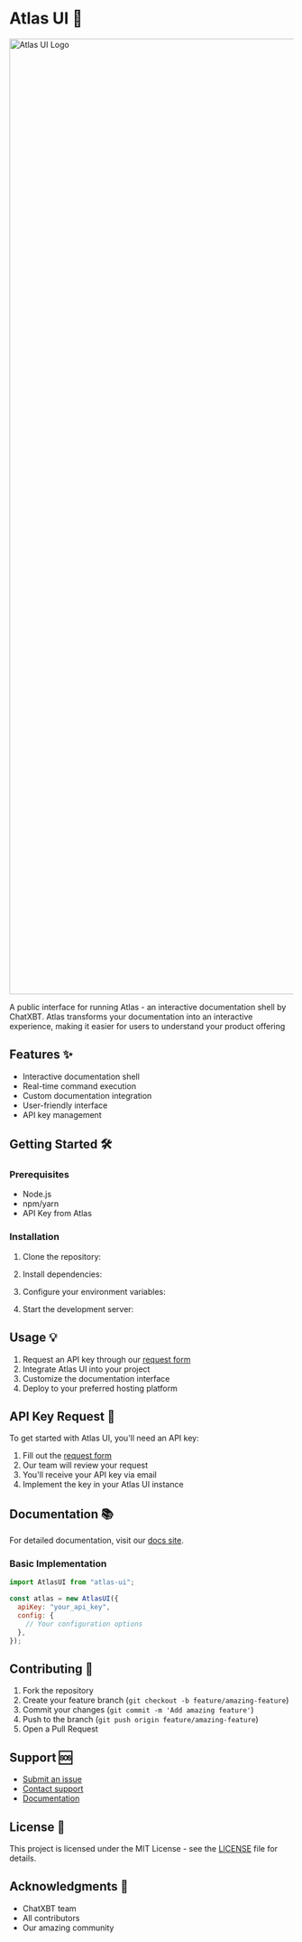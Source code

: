 # Atlas UI 🚀

<img width="1692" alt="Atlas UI Logo" src="https://github.com/user-attachments/assets/701a2c34-0c31-4e17-81d7-e4e5fa28a639">

A public interface for running Atlas - an interactive documentation shell by ChatXBT. Atlas transforms your documentation into an interactive experience, making it easier for users to understand your product offering

## Features ✨

- Interactive documentation shell
- Real-time command execution
- Custom documentation integration
- User-friendly interface
- API key management

## Getting Started 🛠️

### Prerequisites

- Node.js
- npm/yarn
- API Key from Atlas

### Installation

1. Clone the repository:

2. Install dependencies:

3. Configure your environment variables:

4. Start the development server:

## Usage 💡

1. Request an API key through our [request form](https://app.deform.cc/form/6539b0d1-be4c-4c7d-844d-3201c16bf02)
2. Integrate Atlas UI into your project
3. Customize the documentation interface
4. Deploy to your preferred hosting platform

## API Key Request 🔑

To get started with Atlas UI, you'll need an API key:

1. Fill out the [request form](https://app.deform.cc/form/6539b0d1-be4c-4c7d-844d-3201c16bf02)
2. Our team will review your request
3. You'll receive your API key via email
4. Implement the key in your Atlas UI instance

## Documentation 📚

For detailed documentation, visit our [docs site](docs.chatxbt.com).

### Basic Implementation

```javascript
import AtlasUI from "atlas-ui";

const atlas = new AtlasUI({
  apiKey: "your_api_key",
  config: {
    // Your configuration options
  },
});
```

## Contributing 🤝

1. Fork the repository
2. Create your feature branch (`git checkout -b feature/amazing-feature`)
3. Commit your changes (`git commit -m 'Add amazing feature'`)
4. Push to the branch (`git push origin feature/amazing-feature`)
5. Open a Pull Request

## Support 🆘

- [Submit an issue](your-issues-link)
- [Contact support](your-support-email)
- [Documentation](your-docs-link)

## License 📄

This project is licensed under the MIT License - see the [LICENSE](LICENSE) file for details.

## Acknowledgments 🙏

- ChatXBT team
- All contributors
- Our amazing community

